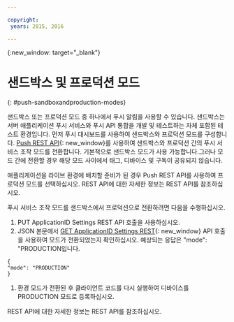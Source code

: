 ```yaml
---

copyright:
 years: 2015, 2016

---
```


{:new_window: target="_blank"}
# 샌드박스 및 프로덕션 모드

{: #push-sandboxandproduction-modes}

샌드박스 또는 프로덕션 모드 중 하나에서 푸시 알림을 사용할 수 있습니다. 샌드박스는 서버 애플리케이션 푸시 서비스와 푸시 API 통합을 개발 및 테스트하는
자체 포함된 테스트 환경입니다. 먼저 푸시 대시보드를 사용하여 샌드박스와 프로덕션 모드를 구성합니다. [Push REST API](https://mobile.{DomainName}/imfpushrestapidocs/){: new_window}를 사용하여 샌드박스와 프로덕션 간의 푸시 서비스 조작 모드를 전환합니다. 기본적으로 샌드박스 모드가 사용 가능합니다.그러나 모드 간에 전환할 경우 해당 모드 사이에서 태그, 디바이스 및 구독이 공유되지 않습니다. 


애플리케이션을 라이브 환경에 배치할 준비가 된 경우 Push REST API를 사용하여 프로덕션 모드를 선택하십시오. REST API에 대한 자세한 정보는 REST API를 참조하십시오.

푸시 서비스 조작 모드를 샌드박스에서 프로덕션으로 전환하려면 다음을 수행하십시오. 

1. PUT ApplicationID Settings REST API 호출을 사용하십시오. 
2. JSON 본문에서 [GET ApplicationID Settings REST](https://mobile.{DomainName}/imfpushrestapidocs/){: new_window} API 호출을 사용하여 모드가 전환되었는지 확인하십시오. 예상되는 응답은 "mode": "PRODUCTION입니다.

 ```
 {
 "mode": "PRODUCTION"
 }
 ```
1. 환경 모드가 전환된 후 클라이언트 코드를 다시 실행하여 디바이스를 PRODUCTION 모드로 등록하십시오. 

REST API에 대한 자세한 정보는 REST API를 참조하십시오.

